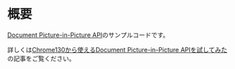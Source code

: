 # 概要
[Document Picture-in-Picture API](https://developer.mozilla.org/en-US/docs/Web/API/Document_Picture-in-Picture_API)のサンプルコードです。

詳しくは[Chrome130から使えるDocument Picture-in-Picture APIを試してみた](https://zenn.dev/voiceapplab/) の記事をご覧ください。
